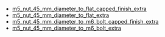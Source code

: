 * [m5_nut_45_mm_diameter_to_flat_capped_finish_extra](m5_nut_45_mm_diameter_to_flat_capped_finish_extra)
* [m5_nut_45_mm_diameter_to_flat_extra](m5_nut_45_mm_diameter_to_flat_extra)
* [m5_nut_45_mm_diameter_to_m6_bolt_capped_finish_extra](m5_nut_45_mm_diameter_to_m6_bolt_capped_finish_extra)
* [m5_nut_45_mm_diameter_to_m6_bolt_extra](m5_nut_45_mm_diameter_to_m6_bolt_extra)
